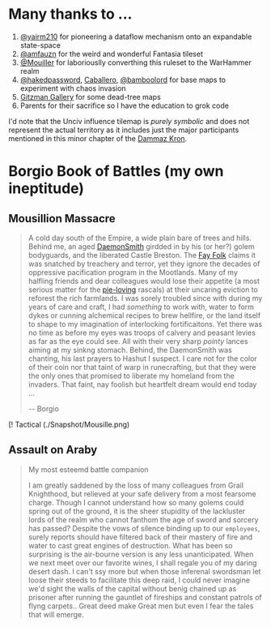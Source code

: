 # Many thanks to ...

1. [@yairm210](https://github.com/yairm210/Unciv) for pioneering a dataflow mechanism onto an expandable state-space
2. [@amfauzn](https://github.com/amfauzn/Fantasia) for the weird and wonderful Fantasia tileset
3. [@Mouiller](https://github.com/mouillerart/UncivWarhammer) for laboriouslly converthing this ruleset to the WarHammer realm
4. [@hakedpassword](https://github.com/hackedpassword/NextgenMaps-Labs), [Caballero](https://github.com/Caballero-Arepa/Community-Maps), [@bamboolord](https://github.com/RealBamboolord/LOTR-reworked) for base maps to experiment with chaos invasion
5. [Gitzman Gallery](http://www.gitzmansgallery.com/warhammer-maps.html) for some dead-tree maps
6. Parents for their sacrifice so I have the education to grok code

I'd note that the Unciv influence tilemap is _purely symbolic_ and does not represent the actual territory as it includes just the major participants mentioned in this minor chapter of the [Dammaz Kron](https://warhammerfantasy.fandom.com/wiki/Great_Book_of_Grudges).

# Borgio Book of Battles (my own ineptitude)

## Mousillion Massacre

> A cold day south of the Empire, a wide plain bare of trees and hills. Behind me, an aged [DaemonSmith](https://warhammerfantasy.fandom.com/wiki/Chaos_Dwarfs) girdded in by his (or her?) golem bodyguards, and the liberated Castle Breston. The [Fay Folk](https://warhammerfantasy.fandom.com/wiki/Athel_Loren) claims it was snatched by treachery and terror, yet they ignore the decades of oppressive pacification program in the Mootlands. Many of my halfling friends and dear colleagues would lose their appetite (a most serious matter for the [pie-loving](https://warhammerfantasy.fandom.com/wiki/Pie_Week) rascals) at their uncaring eviction to reforest the rich farmlands. I was sorely troubled since with during my years of care and craft, I had _something_ to work with, water to form dykes or cunning alchemical recipes to brew hellfire, or the land itself to shape to my imagination of interlocking fortificaitons. Yet there was no time as before my eyes was troops of calvery and peasant levies as far as the eye could see. All with their very sharp _pointy_ lances aiming at my sinkng stomach. Behind, the DaemonSmith was chanting, his last prayers to Hashut I suspect. I care not for the color of their coin nor that taint of warp in runecrafting, but that they were the only ones that promised to liberate my homeland from the invaders. That faint, nay foolish but heartfelt dream would end today ...
> 
> -- Borgio

[! Tactical (./Snapshot/Mousille.png)

## Assault on Araby

> My most esteemd battle companion
> 
> I am greatly saddened by the loss of many colleagues from Grail Knighthood, but relieved at your safe delivery from a most fearsome charge. Though I cannot understand how so many golems could spring out of the ground, it is the sheer stupidity of the lackluster lords of the realm who cannot fanthom the age of sword and sorcery has passed? Despite the vows of silence binding up to our `employees`, surely reports should have filtered back of their mastery of fire and water to cast great engines of destruction. What has been so surprising is the air-bourne version is any less unanticipated. When we next meet over our favorite wines, I shall regale you of my daring desert dash. I can't ssy more but when those inferenal swordsman let loose their steeds to facilitate this deep raid, I could never imagine we'd sight the walls of the capital without benig chained up as prisoner after running the gauntlet of fireships and constant patrols of flyng carpets.. Great deed make Great men but even I fear the tales that will emerge.
